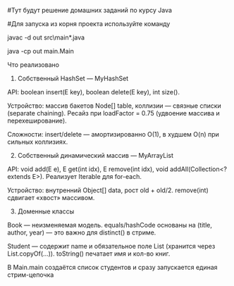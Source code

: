 #Тут будут решение домашних заданий по курсу Java

#Для запуска из корня проекта используйте команду

javac -d out src\main\*.java

java -cp out main.Main

Что реализовано
1) Собственный HashSet — MyHashSet

API:
boolean insert(E key), boolean delete(E key), int size().

Устройство: массив бакетов Node<E>[] table, коллизии — связные списки (separate chaining).
Ресайз при loadFactor = 0.75 (удвоение массива и перехеширование).

Сложности: insert/delete — амортизированно O(1), в худшем O(n) при сильных коллизиях.

2) Собственный динамический массив — MyArrayList

API:
void add(E e), E get(int idx), E remove(int idx), void addAll(Collection<? extends E>).
Реализует Iterable<E> для for-each.

Устройство: внутренний Object[] data, рост old + old/2.
remove(int) сдвигает «хвост» массивом.

3) Доменные классы

Book — неизменяемая модель. equals/hashCode основаны на (title, author, year) — это важно для distinct() в стриме.

Student — содержит name и обязательное поле List<Book> (хранится через List.copyOf(...)).
toString() печатает имя и кол-во книг.

В Main.main создаётся список студентов и сразу запускается единая стрим-цепочка
